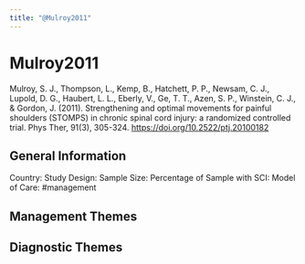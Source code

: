```yaml
---
title: "@Mulroy2011"
---
```


# Mulroy2011
Mulroy, S. J., Thompson, L., Kemp, B., Hatchett, P. P., Newsam, C. J., Lupold, D. G., Haubert, L. L., Eberly, V., Ge, T. T., Azen, S. P., Winstein, C. J., & Gordon, J. (2011). Strengthening and optimal movements for painful shoulders (STOMPS) in chronic spinal cord injury: a randomized controlled trial. Phys Ther, 91(3), 305-324. https://doi.org/10.2522/ptj.20100182 

## General Information
Country: 
Study Design: 
Sample Size: 
Percentage of Sample with SCI:
Model of Care: #management 

## Management Themes


## Diagnostic Themes
